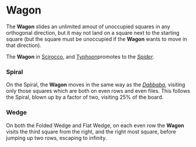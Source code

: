 # Wagon

The **Wagon** slides an unlimited amout of unoccupied squares
in any orthogonal direction, but it may not land on a square
next to the starting square (but the square must be unoccupied
if the **Wagon** wants to move in that direction).

The **Wagon** in [Scirocco](#chess-v:rules/scirocco),
and [Typhoon](#chess-v:rules/typhoon-revised)promotes
to the [*Spider*](spider.html).

### Spiral

On the Spiral, the **Wagon** moves in the same way as
the [*Dabbaba*](dabbaba.html), visiting only those
squares which are both on even rows and even files.
This follows the Spiral, blown up by a factor of two,
visiting 25% of the board.

### Wedge

On both the Folded Wedge and Flat Wedge, on each even row the **Wagon**
visits the third square from the right, and the right most square,
before jumping up two rows, escaping to infinity.
